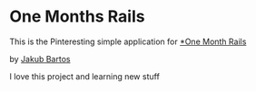 # One Months Rails

This is the Pinteresting simple application for [*One Month Rails](http://onemonthrails.com)

by [Jakub Bartos](http://pohadkovecepicky.cz)

I love this project and learning new stuff